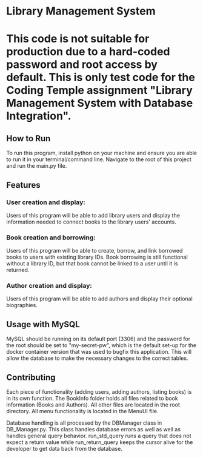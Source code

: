 # Library Management System

# This code is not suitable for production due to a hard-coded password and root access by default. This is only test code for the Coding Temple assignment "Library Management System with Database Integration".

## How to Run
To run this program, install python on your machine and ensure you are able to run it in your terminal/command line. Navigate to the root of this project and run the main.py file.

## Features
### User creation and display:
Users of this program will be able to add library users and display the information needed to connect books to the library users' accounts.
### Book creation and borrowing:
Users of this program will be able to create, borrow, and link borrowed books to users with existing library IDs. Book borrowing is still functional without a library ID, but that book cannot be linked to a user until it is returned.
### Author creation and display:
Users of this program will be able to add authors and display their optional biographies.

## Usage with MySQL
MySQL should be running on its default port (3306) and the password for the root should be set to "my-secret-pw", which is the default set-up for the docker container version that was used to bugfix this application. This will allow the database to make the necessary changes to the correct tables.

## Contributing
Each piece of functionality (adding users, adding authors, listing books) is in its own function. The BookInfo folder holds all files related to book information (Books and Authors). All other files are located in the root directory. All menu functionality is located in the MenuUI file.

Database handling is all processed by the DBManager class in DB_Manager.py. This class handles database errors as well as well as handles general query behavior. run_std_query runs a query that does not expect a return value while run_return_query keeps the cursor alive for the developer to get data back from the database.
